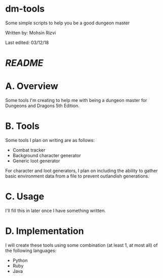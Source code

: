 # dm-tools
Some simple scripts to help you be a good dungeon master

Written by: Mohsin Rizvi

Last edited: 03/12/18

# *README*

# A. Overview

Some tools I'm creating to help me with being a dungeon master for 
Dungeons and Dragons 5th Edition. 

# B. Tools

Some tools I plan on writing are 
as follows:

- Combat tracker
- Background character generator
- Generic loot generator

For character and loot generators, I plan on including the ability 
to gather basic environment data from a file to prevent outlandish 
generations.

# C. Usage

I'll fill this in later once I have something written.

# D. Implementation

I will create these tools using some combination (at least 1, at 
most all) of the following languages:

- Python
- Ruby
- Java
